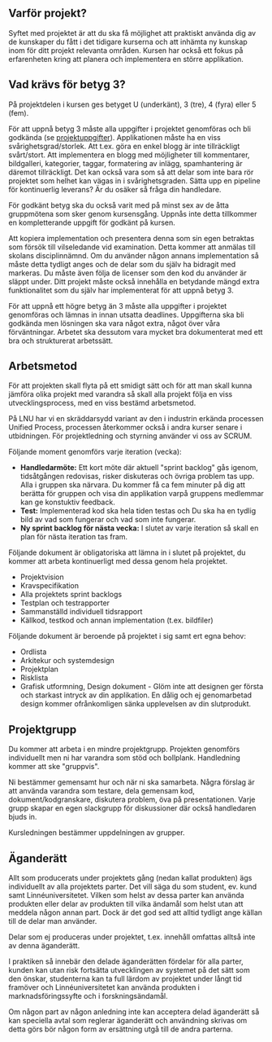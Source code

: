## Varför projekt?
Syftet med projektet är att du ska få möjlighet att praktiskt använda dig av de kunskaper du fått i det tidigare kurserna och att inhämta ny kunskap inom för ditt projekt relevanta områden. Kursen har också ett fokus på erfarenheten kring att planera och implementera en större applikation.

## Vad krävs för betyg 3?
På projektdelen i kursen ges betyget U (underkänt), 3 (tre), 4 (fyra) eller 5 (fem).

För att uppnå betyg 3 måste alla uppgifter i projektet genomföras och bli godkända (se [projektuppgifter](http://coursepress.lnu.se/kurs/individuellt-mjukvaruutvecklingsprojekt/projektet/projektuppgifter/)).
Applikationen måste ha en viss svårighetsgrad/storlek. Att t.ex. göra en enkel blogg är inte tillräckligt svårt/stort. Att implementera en blogg med möjligheter till kommentarer, bildgalleri, kategorier, taggar, formatering av inlägg, spamhantering är däremot tillräckligt. Det kan också vara som så att delar som inte bara rör projektet som helhet kan vägas in i svårighetsgraden. Sätta upp en pipeline för kontinuerlig leverans? Är du osäker så fråga din handledare.

För godkänt betyg ska du också varit med på minst sex av de åtta gruppmötena som sker genom kursensgång. Uppnås inte detta tillkommer en kompletterande uppgift för godkänt på kursen.

Att kopiera implementation och presentera denna som sin egen betraktas som försök till vilseledande vid examination. Detta kommer att anmälas till skolans disciplinnämnd. Om du använder någon annans implementation så måste detta tydligt anges och de delar som du själv ha bidragit med markeras. Du måste även följa de licenser som den kod du använder är släppt under. Ditt projekt måste också innehålla en betydande mängd extra funktionalitet som du själv har implementerat för att uppnå betyg 3.

För att uppnå ett högre betyg än 3 måste alla uppgifter i projektet genomföras och lämnas in innan utsatta deadlines. Uppgifterna ska bli godkända men lösningen ska vara något extra, något över våra förväntningar. Arbetet ska dessutom vara mycket bra dokumenterat med ett bra och strukturerat arbetssätt.

## Arbetsmetod
För att projekten skall flyta på ett smidigt sätt och för att man skall kunna jämföra olika projekt med varandra så skall alla projekt följa en viss utvecklingsprocess, med en viss bestämd arbetsmetod.

På LNU har vi en skräddarsydd variant av den i industrin erkända processen Unified Process, processen återkommer också i andra kurser senare i utbidningen. För projektledning och styrning använder vi oss av SCRUM.

Följande moment genomförs varje iteration (vecka):

* **Handledarmöte:** Ett kort möte där aktuell "sprint backlog" gås igenom, tidsåtgången redovisas, risker diskuteras och övriga problem tas upp. Alla i gruppen ska närvara. Du kommer få ca fem minuter på dig att berätta för gruppen och visa din applikation varpå gruppens medlemmar kan ge konstuktiv feedback.
* **Test:** Implementerad kod ska hela tiden testas och Du ska ha en tydlig bild av vad som fungerar och vad som inte fungerar.
* **Ny sprint backlog för nästa vecka:** I slutet av varje iteration så skall en plan för nästa iteration tas fram.

Följande dokument är obligatoriska att lämna in i slutet på projektet, du kommer att arbeta kontinuerligt med dessa genom hela projektet.

* Projektvision
* Kravspecifikation
* Alla projektets sprint backlogs
* Testplan och testrapporter
* Sammanställd individuell tidsrapport
* Källkod, testkod och annan implementation (t.ex. bildfiler)

Följande dokument är beroende på projektet i sig samt ert egna behov:
* Ordlista
* Arkitekur och systemdesign
* Projektplan
* Risklista
* Grafisk utformning, Design dokument - Glöm inte att designen ger första och starkast intryck av din applikation. En dålig och ej genomarbetad design kommer ofrånkomligen sänka upplevelsen av din slutprodukt. 

## Projektgrupp
Du kommer att arbeta i en mindre projektgrupp. Projekten genomförs individuellt men ni har varandra som stöd och bollplank. Handledning kommer att ske "gruppvis".

Ni bestämmer gemensamt hur och när ni ska samarbeta. Några förslag är att använda varandra som testare, dela gemensam kod, dokument/kodgranskare, diskutera problem, öva på presentationen. Varje grupp skapar en egen slackgrupp för diskussioner där också handledaren bjuds in.

Kursledningen bestämmer uppdelningen av grupper.

## Äganderätt
Allt som producerats under projektets gång (nedan kallat produkten) ägs individuellt av alla projektets parter. Det vill säga du som student, ev. kund samt Linnéuniversitetet. Vilken som helst av dessa parter kan använda produkten eller delar av produkten till vilka ändamål som helst utan att meddela någon annan part. Dock är det god sed att alltid tydligt ange källan till de delar man använder.

Delar som ej produceras under projektet, t.ex. innehåll omfattas alltså inte av denna äganderätt.

I praktiken så innebär den delade äganderätten fördelar för alla parter, kunden kan utan risk fortsätta utvecklingen av systemet på det sätt som den önskar, studenterna kan ta full lärdom av projektet under långt tid framöver och Linnéuniversitetet kan använda produkten i marknadsföringssyfte och i forskningsändamål.

Om någon part av någon anledning inte kan acceptera delad äganderätt så kan speciella avtal som reglerar äganderätt och användning skrivas om detta görs bör någon form av ersättning utgå till de andra parterna.
